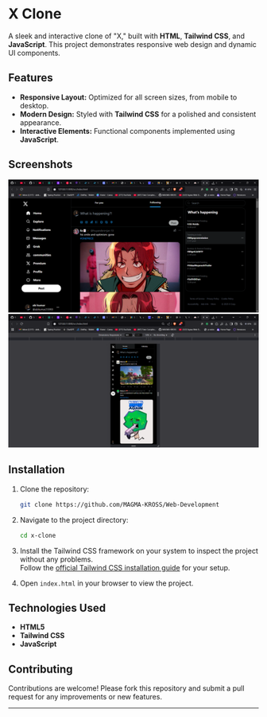 
# X Clone  

A sleek and interactive clone of "X," built with **HTML**, **Tailwind CSS**, and **JavaScript**. This project demonstrates responsive web design and dynamic UI components.

## Features  
- **Responsive Layout:** Optimized for all screen sizes, from mobile to desktop.  
- **Modern Design:** Styled with **Tailwind CSS** for a polished and consistent appearance.  
- **Interactive Elements:** Functional components implemented using **JavaScript**.  

## Screenshots  
![Screenshot 1](screenshot1.png)   
![Screenshot 2](screenshot2.png)  

## Installation  
1. Clone the repository:  
   ```bash
   git clone https://github.com/MAGMA-KROSS/Web-Development
   ```  
2. Navigate to the project directory:  
   ```bash
   cd x-clone
   ```
3. Install the Tailwind CSS framework on your system to inspect the project without any problems.  
   Follow the [official Tailwind CSS installation guide](https://tailwindcss.com/docs/installation) for your setup.
   
5. Open `index.html` in your browser to view the project.  

## Technologies Used  
- **HTML5**  
- **Tailwind CSS**  
- **JavaScript**  

## Contributing  
Contributions are welcome! Please fork this repository and submit a pull request for any improvements or new features.


---
